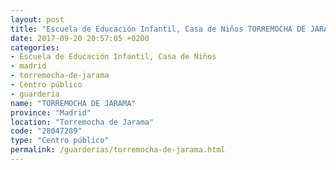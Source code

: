 ```yaml
---
layout: post
title: "Escuela de Educación Infantil, Casa de Niños TORREMOCHA DE JARAMA"
date: 2017-09-20 20:57:05 +0200
categories:
- Escuela de Educación Infantil, Casa de Niños
- madrid
- torremocha-de-jarama
- Centro público
- guarderia
name: "TORREMOCHA DE JARAMA"
province: "Madrid"
location: "Torremocha de Jarama"
code: "28047289"
type: "Centro público"
permalink: /guarderias/torremocha-de-jarama.html
---
```

